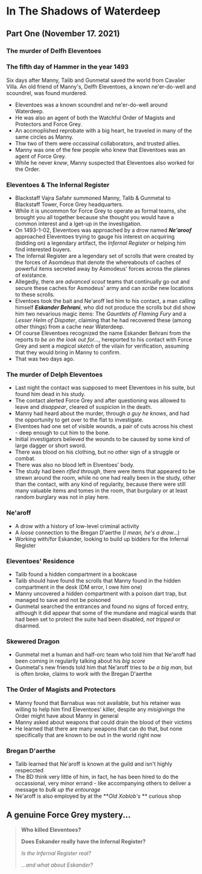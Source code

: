 # In The Shadows of Waterdeep
## Part One (November 17. 2021) 
### The murder of Delfh Eleventoes
### The fifth day of Hammer in the year 1493
Six days after Manny, Talib and Gunmetal saved the world from Cavalier Villa. An old friend of Manny's, Delfh Eleventoes, a known ne'er-do-well and scoundrel, was found murdered.
 * Eleventoes was a known scoundrel and ne'er-do-well around Waterdeep.
 * He was also an agent of both the Watchful Order of Magists and Protectors and Force Grey.
 * An accmoplished reprobate with a big heart, he traveled in many of the same circles as Manny.
 * Thw two of them were occassinal collaborators, and trusted allies.
 * Manny was one of the few people who knew that Eleventoes was an agent of Force Grey.
 * While he never *knew*, Manny suspected that Eleventoes also worked for the Order.
### Eleventoes & The Infernal Register
 * Blackstaff Vajra Safahr summoned Manny, Talib & Gunmetal to Blackstaff Tower, Force Grey headquarters.
 * While it is uncommon for Force Grey to operate as formal teams, she brought you all together because she thought you would have a common interest and a lget-up in the investigation.
 * On 1493-1-02, Eleventoes was approached by a drow named **_Ne'aroof_** approached Eleventoes trying to gauge his interest on acquiring (bidding on) a legendary artifact, the *Infernal Register* or helping him find interested buyers.
 * The Infernal Register are a legendary set of scrolls that were created by the forces of Asomdeus that denote the whereabouts of caches of powerful items secreted away by Asmodeus' forces across the planes of existance.
 * Allegedly, there are *advanced scout* teams that continually go out and secure these caches for Asmodeus' army and can *scribe* new locations to these scrolls.
 * Elventoes took the bait and Ne'aroff led him to his contact, a man calling himself ***Eskander Behrani***, who did not produce the scrolls but did show him two nevarious magic items: The _Gauntlets of Flaming Fury_ and a _Lesser Helm of Dispater_, claiming that he had recovered these (among other things) from a cache near Waterdeep.
 * Of course Eleventoes recognized the name Eskander Behrani from the reports *to be on the look out for...*, hereported to his contact with Force Grey and sent a *magical sketch* of the vilain for verification, assuming that they would bring in Manny to confirm.
 * That was two days ago.
### The murder of Delph Eleventoes
 * Last night the contact was supposed to meet Eleventoes in his suite, but found him dead in his study. 
 * The contact alerted Force Grey and after questioning was allowed to leave and *disappear*, cleared of suspicion in the death.
 * Manny had heard about the murder, through *a guy he knows*, and had the opportunity to get over to the flat to investigate.
 * Elventoes had one set of visible wounds, a pair of cuts across his chest - deep enough to cut him to the bone.
 * Initial investigators believed the wounds to be caused by some kind of large dagger or short sword. 
 * There was blood on his clothing, but no other sign of a struggle or combat. 
 * There was also no blood left in Elventoes' body.
 * The study had been *rifled through*, there were items that appeared to be strewn around the room, while no one had really been in the study, other than the contact, with any kind of regularity, because there were still many valuable items and tomes in the room, that burgulary or at least random burglary was not in play here.
 
 ### Ne'aroff
  * A drow with a history of low-level criminal activity
  * A *loose* connection to the Bregan D'aerthe (*I mean, he's a drow...*)
  * Working with/for Eskander, looking to build up bidders for the Infernal Register
 
 ### Eleventoes' Residence
 * Talib found a hidden compartment in a bookcase
 * Talib should have found the scrolls that Manny found in the hidden compartment in the desk (DM error, I owe him one)
 * Manny uncovered a hidden compartment with a poison dart trap, but managed to save and not be poisoned
 * Gunmetal searched the entrances and found no signs of forced entry, although it did appear that some of the mundane and magical wards that had been set to protect the suite had been disabled, *not tripped* or disarmed.
 
### Skewered Dragon
 * Gunmetal met a human and half-orc team who told him that Ne'aroff had been coming in regularlly talking about his *big score*
 * Gunmetal's new friends told him that Ne'aroff tries to *be a big man*, but is often broke, claims to work with the Bregan D'aerthe

### The Order of Magists and Protectors
 * Manny found that Barnabus was not available, but his retainer was willing to help him find Eleventoes' killer, despite any *misigivings* the Order might have about Manny in general
 * Manny asked about weapons that could drain the blood of their victims
 * He learned that there are many weapons that can do that, but none specifically that are known to be out in the world right now

### Bregan D'aerthe
 * Talib learned that Ne'aroff is known at the guild and isn't highly respeccted
 * The BD think very little of him, in fact, he has been hired to do the occassional, very minor errand - like accompanying others to deliver a message to *bulk up the entourage*
 * Ne'aroff is also employed by at the **_Old Xoblob's_ ** curious shop

## A genuine Force Grey mystery...
> **Who killed Eleventoes?**
> 
> **Does Eskander really have the Infernal Register?**
> 
> *Is the Infernal Register real?*
> 
> *...and what about Eskander?*
> 
> 
